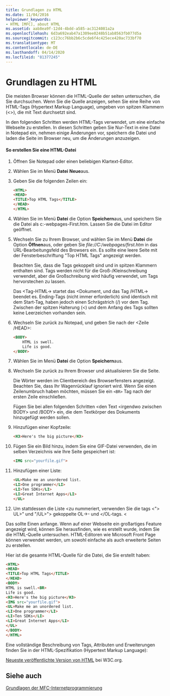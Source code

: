 ```yaml
---
title: Grundlagen zu HTML
ms.date: 11/04/2016
helpviewer_keywords:
- HTML [MFC], about HTML
ms.assetid: aab8ea9f-12d4-4bdd-a585-ac3124081a2a
ms.openlocfilehash: 6d3a692eab47a1309ee0248b51ab8563fb077d5a
ms.sourcegitcommit: c123cc76bb2b6c5cde6f4c425ece420ac733bf70
ms.translationtype: MT
ms.contentlocale: de-DE
ms.lasthandoff: 04/14/2020
ms.locfileid: "81377245"
---
```

# <a name="html-basics"></a>Grundlagen zu HTML

Die meisten Browser können die HTML-Quelle der seiten untersuchen, die Sie durchsuchen. Wenn Sie die Quelle anzeigen, sehen Sie eine Reihe von HTML-Tags (Hypertext Markup Language), umgeben von spitzen Klammern (<>), die mit Text durchsetzt sind.

In den folgenden Schritten werden HTML-Tags verwendet, um eine einfache Webseite zu erstellen. In diesen Schritten geben Sie Nur-Text in eine Datei in Notepad ein, nehmen einige Änderungen vor, speichern die Datei und laden die Seite im Browser neu, um die Änderungen anzuzeigen.

#### <a name="to-create-an-html-file"></a>So erstellen Sie eine HTML-Datei

1. Öffnen Sie Notepad oder einen beliebigen Klartext-Editor.

1. Wählen Sie im Menü **Datei** **Neue**aus.

1. Geben Sie die folgenden Zeilen ein:

    ```html
    <HTML>
    <HEAD>
    <TITLE>Top HTML Tags</TITLE>
    </HEAD>
    </HTML>
    ```

1. Wählen Sie im Menü **Datei** die Option **Speichern**aus, und speichern Sie die Datei als c:-webpages-First.htm. Lassen Sie die Datei im Editor geöffnet.

1. Wechseln Sie zu Ihrem Browser, und wählen Sie im Menü **Datei** die Option **Öffnen**aus, oder geben Sie *file://C:/webpages/first.htm* in das URL-Bearbeitungsfeld des Browsers ein. Es sollte eine leere Seite mit der Fensterbeschriftung "Top HTML Tags" angezeigt werden.

   Beachten Sie, dass die Tags gekoppelt sind und in spitzen Klammern enthalten sind. Tags werden nicht für die Groß-/Kleinschreibung verwendet, aber die Großschreibung wird häufig verwendet, um Tags hervorstechen zu lassen.

   Das \<Tag-HTML-> startet das \<Dokument, und das Tag /HTML-> beendet es. Ending-Tags (nicht immer erforderlich) sind identisch mit dem Start-Tag, haben jedoch einen Schrägstrich (/) vor dem Tag. Zwischen der spitzen Halterung (<) und dem Anfang des Tags sollten keine Leerzeichen vorhanden sein.

1. Wechseln Sie zurück zu Notepad, und geben Sie nach der \<Zeile /HEAD>:

    ```html
    <BODY>
        HTML is swell.
        Life is good.
    </BODY>
    ```

1. Wählen Sie im Menü **Datei** die Option **Speichern**aus.

1. Wechseln Sie zurück zu Ihrem Browser und aktualisieren Sie die Seite.

   Die Wörter werden im Clientbereich des Browserfensters angezeigt. Beachten Sie, dass Ihr Wagenrücklauf ignoriert wird. Wenn Sie einen Zeilenumbruch haben möchten, müssen Sie ein `<BR>` Tag nach der ersten Zeile einschließen.

   Fügen Sie bei allen folgenden Schritten \<den Text \<irgendwo zwischen BODY> und /BODY> ein, die dem Textkörper des Dokuments hinzugefügt werden sollen.

1. Hinzufügen einer Kopfzeile:

    ```html
    <H3>Here's the big picture</H3>
    ```

1. Fügen Sie ein Bild hinzu, indem Sie eine GIF-Datei verwenden, die im selben Verzeichnis wie Ihre Seite gespeichert ist:

    ```html
    <IMG src="yourfile.gif">
    ```

1. Hinzufügen einer Liste:

    ```html
    <UL>Make me an unordered list.
    <LI>One programmer</LI>
    <LI>Ten SDKs</LI>
    <LI>Great Internet Apps</LI>
    </UL>
    ```

1. Um stattdessen die Liste \<zu nummeriert, verwenden Sie die tags \<"> UL>" und "/UL>"> gekoppelte OL->- und \</OL-tags. \<

Das sollte Einen anfange. Wenn auf einer Webseite ein großartiges Feature angezeigt wird, können Sie herausfinden, wie es erstellt wurde, indem Sie die HTML-Quelle untersuchen. HTML-Editoren wie Microsoft Front Page können verwendet werden, um sowohl einfache als auch erweiterte Seiten zu erstellen.

Hier ist die gesamte HTML-Quelle für die Datei, die Sie erstellt haben:

```html
<HTML>
<HEAD>
<TITLE>Top HTML Tags</TITLE>
</HEAD>
<BODY>
HTML is swell.<BR>
Life is good.
<H3>Here's the big picture</H3>
<IMG src="yourfile.gif">
<UL>Make me an unordered list.
<LI>One programmer</LI>
<LI>Ten SDKs</LI>
<LI>Great Internet Apps</LI>
</UL>
</BODY>
</HTML>
```

Eine vollständige Beschreibung von Tags, Attributen und Erweiterungen finden Sie in der HTML-Spezifikation (Hypertext Markup Language):

[Neueste veröffentlichte Version von HTML](https://www.w3.org/TR/html/) bei W3C.org.

## <a name="see-also"></a>Siehe auch

[Grundlagen der MFC-Internetprogrammierung](../mfc/mfc-internet-programming-basics.md)
